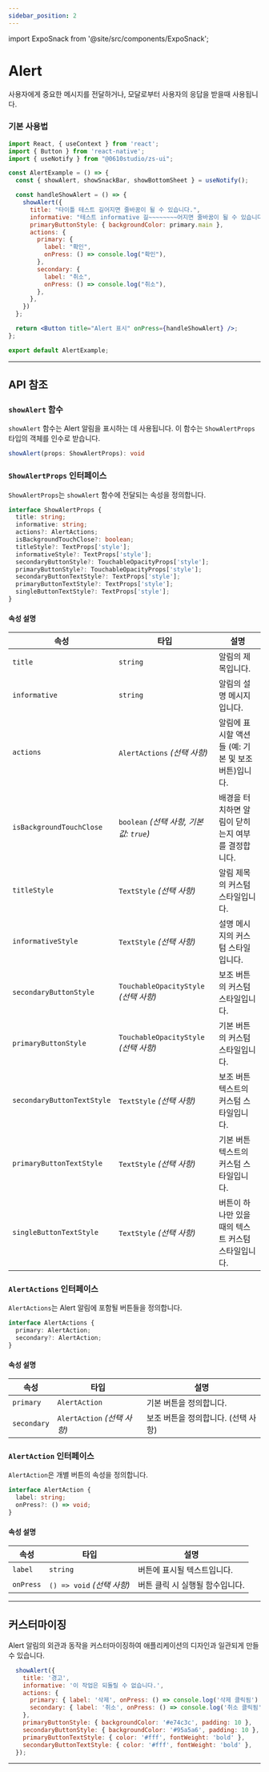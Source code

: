 ```yaml
---
sidebar_position: 2
---
```


import ExpoSnack from '@site/src/components/ExpoSnack';

# Alert

사용자에게 중요한 메시지를 전달하거나, 모달로부터 사용자의 응답을 받을때 사용됩니다.

<ExpoSnack id="@studio0610/zs-ui-alert" />

### 기본 사용법

```jsx
import React, { useContext } from 'react';
import { Button } from 'react-native';
import { useNotify } from "@0610studio/zs-ui";

const AlertExample = () => {
  const { showAlert, showSnackBar, showBottomSheet } = useNotify();

  const handleShowAlert = () => {
    showAlert({
      title: "타이틀 테스트 길어지면 줄바꿈이 될 수 있습니다.",
      informative: "테스트 informative 길~~~~~~~~어지면 줄바꿈이 될 수 있습니다.",
      primaryButtonStyle: { backgroundColor: primary.main },
      actions: {
        primary: {
          label: "확인",
          onPress: () => console.log("확인"),
        },
        secondary: {
          label: "취소",
          onPress: () => console.log("취소"),
        },
      },
    })
  };

  return <Button title="Alert 표시" onPress={handleShowAlert} />;
};

export default AlertExample;
```

---

## API 참조

### `showAlert` 함수

`showAlert` 함수는 Alert 알림을 표시하는 데 사용됩니다. 이 함수는 `ShowAlertProps` 타입의 객체를 인수로 받습니다.

```typescript
showAlert(props: ShowAlertProps): void
```

### `ShowAlertProps` 인터페이스

`ShowAlertProps`는 `showAlert` 함수에 전달되는 속성을 정의합니다.

```typescript
interface ShowAlertProps {
  title: string;
  informative: string;
  actions?: AlertActions;
  isBackgroundTouchClose?: boolean;
  titleStyle?: TextProps['style'];
  informativeStyle?: TextProps['style'];
  secondaryButtonStyle?: TouchableOpacityProps['style'];
  primaryButtonStyle?: TouchableOpacityProps['style'];
  secondaryButtonTextStyle?: TextProps['style'];
  primaryButtonTextStyle?: TextProps['style'];
  singleButtonTextStyle?: TextProps['style'];
}
```

#### 속성 설명

| 속성                      | 타입                                        | 설명                                                                                       |
| ------------------------- | ------------------------------------------- | ------------------------------------------------------------------------------------------ |
| `title`                   | `string`                                    | 알림의 제목입니다.                                                                         |
| `informative`             | `string`                                    | 알림의 설명 메시지입니다.                                                                   |
| `actions`                 | `AlertActions` *(선택 사항)*                | 알림에 표시할 액션들 (예: 기본 및 보조 버튼)입니다.                                         |
| `isBackgroundTouchClose`  | `boolean` *(선택 사항, 기본값: `true`)*     | 배경을 터치하면 알림이 닫히는지 여부를 결정합니다.                                           |
| `titleStyle`              | `TextStyle` *(선택 사항)*                   | 알림 제목의 커스텀 스타일입니다.                                                            |
| `informativeStyle`        | `TextStyle` *(선택 사항)*                   | 설명 메시지의 커스텀 스타일입니다.                                                           |
| `secondaryButtonStyle`    | `TouchableOpacityStyle` *(선택 사항)*        | 보조 버튼의 커스텀 스타일입니다.                                                              |
| `primaryButtonStyle`      | `TouchableOpacityStyle` *(선택 사항)*        | 기본 버튼의 커스텀 스타일입니다.                                                              |
| `secondaryButtonTextStyle`| `TextStyle` *(선택 사항)*                   | 보조 버튼 텍스트의 커스텀 스타일입니다.                                                       |
| `primaryButtonTextStyle`  | `TextStyle` *(선택 사항)*                   | 기본 버튼 텍스트의 커스텀 스타일입니다.                                                       |
| `singleButtonTextStyle`   | `TextStyle` *(선택 사항)*                   | 버튼이 하나만 있을 때의 텍스트 커스텀 스타일입니다.                                           |

### `AlertActions` 인터페이스

`AlertActions`는 Alert 알림에 포함될 버튼들을 정의합니다.

```typescript
interface AlertActions {
  primary: AlertAction;
  secondary?: AlertAction;
}
```

#### 속성 설명

| 속성       | 타입               | 설명                                     |
| ---------- | ------------------ | ---------------------------------------- |
| `primary`  | `AlertAction`      | 기본 버튼을 정의합니다.                   |
| `secondary`| `AlertAction` *(선택 사항)* | 보조 버튼을 정의합니다. (선택 사항) |

### `AlertAction` 인터페이스

`AlertAction`은 개별 버튼의 속성을 정의합니다.

```typescript
interface AlertAction {
  label: string;
  onPress?: () => void;
}
```

#### 속성 설명

| 속성      | 타입                 | 설명                          |
| --------- | -------------------- | ----------------------------- |
| `label`   | `string`             | 버튼에 표시될 텍스트입니다.    |
| `onPress` | `() => void` *(선택 사항)* | 버튼 클릭 시 실행될 함수입니다. |

---

## 커스터마이징

Alert 알림의 외관과 동작을 커스터마이징하여 애플리케이션의 디자인과 일관되게 만들 수 있습니다.

```jsx
  showAlert({
    title: '경고',
    informative: '이 작업은 되돌릴 수 없습니다.',
    actions: {
      primary: { label: '삭제', onPress: () => console.log('삭제 클릭됨') },
      secondary: { label: '취소', onPress: () => console.log('취소 클릭됨') },
    },
    primaryButtonStyle: { backgroundColor: '#e74c3c', padding: 10 },
    secondaryButtonStyle: { backgroundColor: '#95a5a6', padding: 10 },
    primaryButtonTextStyle: { color: '#fff', fontWeight: 'bold' },
    secondaryButtonTextStyle: { color: '#fff', fontWeight: 'bold' },
  });
```
---
